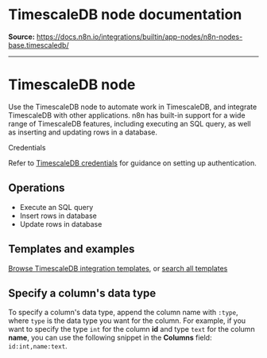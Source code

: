 # TimescaleDB node documentation

**Source:** https://docs.n8n.io/integrations/builtin/app-nodes/n8n-nodes-base.timescaledb/

---

# TimescaleDB node

Use the TimescaleDB node to automate work in TimescaleDB, and integrate TimescaleDB with other applications. n8n has built-in support for a wide range of TimescaleDB features, including executing an SQL query, as well as inserting and updating rows in a database.

Credentials

Refer to [TimescaleDB credentials](../../credentials/timescaledb/) for guidance on setting up authentication.

## Operations

- Execute an SQL query
- Insert rows in database
- Update rows in database

## Templates and examples

[Browse TimescaleDB integration templates](https://n8n.io/integrations/timescaledb/), or [search all templates](https://n8n.io/workflows/)

## Specify a column's data type

To specify a column's data type, append the column name with `:type`, where `type` is the data type you want for the column. For example, if you want to specify the type `int` for the column **id** and type `text` for the column **name**, you can use the following snippet in the **Columns** field: `id:int,name:text`.
